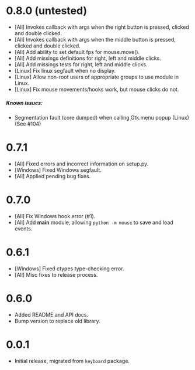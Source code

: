 # 0.8.0 (untested)
- [All] Invokes callback with args when the right button is pressed, clicked and double clicked.
- [All] Invokes callback with args when the middle button is pressed, clicked and double clicked.
- [All] Add ability to set default fps for mouse.move().
- [All] Add missings definitions for right, left and middle clicks.
- [All] Add missings tests for right, left and middle clicks.
- [Linux] Fix linux segfault when no display.
- [Linux] Allow non-root users of appropriate groups to use module in Linux.
- [Linux] Fix mouse movements/hooks work, but mouse clicks do not.
##### Known issues:
- Segmentation fault (core dumped) when calling Gtk.menu popup (Linux) (See #104)


# 0.7.1

- [All] Fixed errors and incorrect information on setup.py.
- [Windows] Fixed Windows segfault.
- [All] Applied pending bug fixes.


# 0.7.0

- [All] Fix Windows hook error (#1).
- [All] Add __main__ module, allowing `python -m mouse` to save and load events.


# 0.6.1

- [Windows] Fixed ctypes type-checking error.
- [All] Misc fixes to release process.


# 0.6.0

- Added README and API docs.
- Bump version to replace old library.


# 0.0.1

- Initial release, migrated from `keyboard` package.


